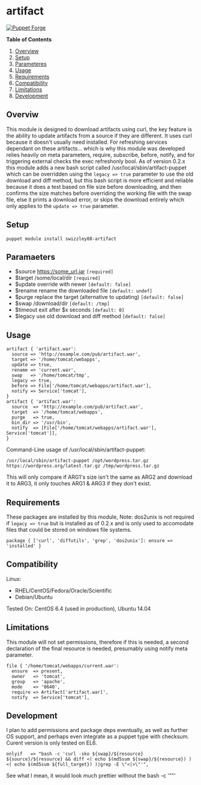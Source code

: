 # artifact #

[![Puppet Forge](https://img.shields.io/badge/puppetforge-v0.2.6-blue.svg)](https://forge.puppetlabs.com/swizzley88/artifact)

**Table of Contents**

1. [Overview](#overview)
2. [Setup](#setup)
3. [Parameteres](#parameters)
4. [Usage](#usage)
5. [Requirements](#requirements)
6. [Compatibility](#compatibility)
7. [Limitations](#limitations)
8. [Development](#development)
    
## Overviw

This module is designed to download artifacts using curl, the key feature is the ability to update artifacts from a source if they are different. It uses curl because it doesn't usually need installed. For refreshing services dependant on these artifacts... which is why this module was developed relies heavily on meta parameters, require, subscribe, before, notify, and for triggering external checks the exec refreshonly bool. As of version 0.2.x this module adds a new bash script called /usr/local/sbin/artifact-puppet which can be overridden using the ```legacy => true``` parameter to use the old download and diff method, but this bash script is more efficient and reliable because it does a test based on file size before downloading, and then confirms the size matches before overriding the working file with the swap file, else it prints a download error, or skips the download entirely which only applies to the ```update => true``` parameter. 

## Setup

```puppet module install swizzley88-artifact```

## Paramaeters

  * $source  https://some_url.jar ```[required]```
  * $target  /some/local/dir ```[required]```
  * $update  override with newer ```[default: false]```
  * $rename  rename the downloaded file ```[default: undef]```
  * $purge   replace the target (alternative to updating) ```[default: false]```
  * $swap    /download/dir ```[default: /tmp]```
  * $timeout exit after $x seconds ```[default: 0]```
  * $legacy  use old download and diff method ```[default: false]```

## Usage

```
artifact { 'artifact.war': 
  source => 'http://example.com/pub/artifact.war', 
  target => '/home/tomcat/webapps', 
  update => true,
  rename => 'current.war',
  swap   => '/home/tomcat/tmp',
  legacy => true,
  before => File['/home/tomcat/webapps/artifact.war'],
  notify => Service['tomcat'],
}
artifact { 'artifact.war': 
  source  => 'http://example.com/pub/artifact.war', 
  target  => '/home/tomcat/webapps', 
  purge   => true,
  bin_dir => '/usr/bin',
  notify  => [File['/home/tomcat/webapps/artifact.war'], Service['tomcat']],
}
```

Command-Line usage of /usr/local/sbin/artifact-puppet:

```
/usr/local/sbin/artifact-puppet /opt/wordpress.tar.gz https://wordpress.org/latest.tar.gz /tmp/wordpress.tar.gz
```

This will only compare if ARG1's size isn't the same as ARG2 and download it to ARG3, it only touches ARG1 & ARG3 if they don't exist.

## Requirements

These packages are installed by this module, Note: dos2unix is not required if ```legacy => true``` but is installed as of 0.2.x and is only used to accomodate files that could be stored on windows file systems.

```
package { ['curl', 'diffutils', 'grep', 'dos2unix']: ensure => 'installed' }
```
## Compatibility

Linux:

 * RHEL/CentOS/Fedora/Oracle/Scientific
 * Debian/Ubuntu
 
Tested On: CentOS 6.4 (used in production), Ubuntu 14.04

## Limitations

This module will not set permissions, therefore if this is needed, a second declaration of the final resource is needed, presumably using notify meta parameter.
```
file { '/home/tomcat/webapps/current.war': 
  ensure  => present,
  owner   => 'tomcat',
  group   => 'apache',
  mode    => '0640',
  require => Artifact['artifact.war]',
  notify  => Service['tomcat'],
```

## Development

I plan to add permissions and package deps eventually, as well as further OS support, and perhaps even integrate as a puppet type with checksum. Curent version is only tested on EL6. 

```
onlyif   => "bash -c 'curl -sko ${swap}/${resource} ${source}/${resource} && diff <( echo $(md5sum ${swap}/${resource}) ) <( echo $(md5sum ${full_target}) )|grep -E \"<|>\"'",
```

See what I mean, it would look much prettier without the bash -c '\"\"'

